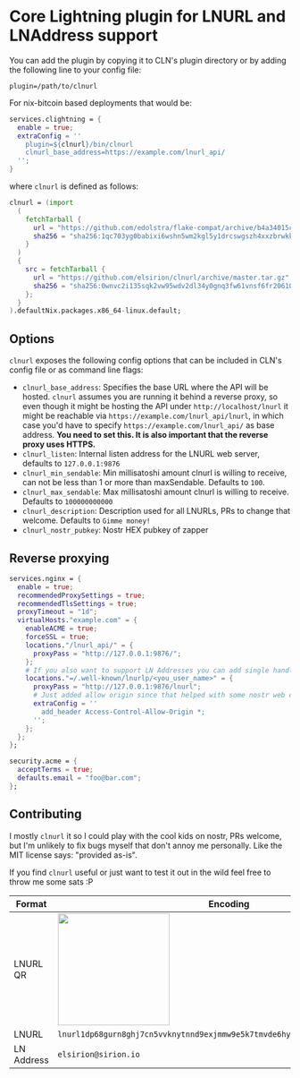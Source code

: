 # Core Lightning plugin for LNURL and LNAddress support

You can add the plugin by copying it to CLN's plugin directory or by adding the following line to your config file:

```
plugin=/path/to/clnurl
```

For nix-bitcoin based deployments that would be:

```nix
services.clightning = {
  enable = true;
  extraConfig = ''
    plugin=${clnurl}/bin/clnurl
    clnurl_base_address=https://example.com/lnurl_api/
  '';
}
```

where `clnurl` is defined as follows:

```nix
clnurl = (import
  (
    fetchTarball {
      url = "https://github.com/edolstra/flake-compat/archive/b4a34015c698c7793d592d66adbab377907a2be8.tar.gz";
      sha256 = "sha256:1qc703yg0babixi6wshn5wm2kgl5y1drcswgszh4xxzbrwkk9sv7";
    }
  )
  {
    src = fetchTarball {
      url = "https://github.com/elsirion/clnurl/archive/master.tar.gz";
      sha256 = "sha256:0wnvc2i135sqk2vw95wdv2dl34y0gnq3fw61vnsf6fr20610krv6";
    };
  }
).defaultNix.packages.x86_64-linux.default;
```

## Options
`clnurl` exposes the following config options that can be included in CLN's config file or as command line flags:
* `clnurl_base_address`: Specifies the base URL where the API will be hosted. `clnurl` assumes you are running it behind
  a reverse proxy, so even though it might be hosting the API under `http://localhost/lnurl` it might be reachable via
  `https://example.com/lnurl_api/lnurl`, in which case you'd have to specify `https://example.com/lnurl_api/` as base
  address. **You need to set this. It is also important that the reverse proxy uses HTTPS.**
* `clnurl_listen`: Internal listen address for the LNURL web server, defaults to `127.0.0.1:9876`
* `clnurl_min_sendable`: Min millisatoshi amount clnurl is willing to receive, can not be less than 1 or more than maxSendable. Defaults to `100`.
* `clnurl_max_sendable`: Max millisatoshi amount clnurl is willing to receive. Defaults to `100000000000`
* `clnurl_description`: Description used for all LNURLs, PRs to change that welcome. Defaults to `Gimme money!`
* `clnurl_nostr_pubkey`: Nostr HEX pubkey of zapper

## Reverse proxying

```nix
services.nginx = {
  enable = true;
  recommendedProxySettings = true;
  recommendedTlsSettings = true;
  proxyTimeout = "1d";
  virtualHosts."example.com" = {
    enableACME = true;
    forceSSL = true;
    locations."/lnurl_api/" = {
      proxyPass = "http://127.0.0.1:9876/";
    };
    # If you also want to support LN Addresses you can add single handles like this
    locations."=/.well-known/lnurlp/<you_user_name>" = {
      proxyPass = "http://127.0.0.1:9876/lnurl";
      # Just added allow origin since that helped with some nostr web clients
      extraConfig = ''
        add_header Access-Control-Allow-Origin *;
      '';
    };
  };
};

security.acme = {
  acceptTerms = true;
  defaults.email = "foo@bar.com";
};

```

## Contributing
I mostly `clnurl` it so I could play with the cool kids on nostr, PRs welcome, but I'm unlikely to fix bugs myself that
don't annoy me personally. Like the MIT license says: "provided as-is".

If you find `clnurl` useful or just want to test it out in the wild feel free to throw me some sats :P

| Format     | Encoding                                                                                            |
|------------|-----------------------------------------------------------------------------------------------------|
| LNURL QR   | <img src="https://raw.githubusercontent.com/elsirion/clnurl/master/elsirion_lnurl.png" width="200"> |
| LNURL      | `lnurl1dp68gurn8ghj7cn5vvknytnnd9exjmmw9e5k7tmvde6hymzlv9cxjtmvde6hymq64r0pl`                       |
| LN Address | `elsirion@sirion.io`                                                                                |
